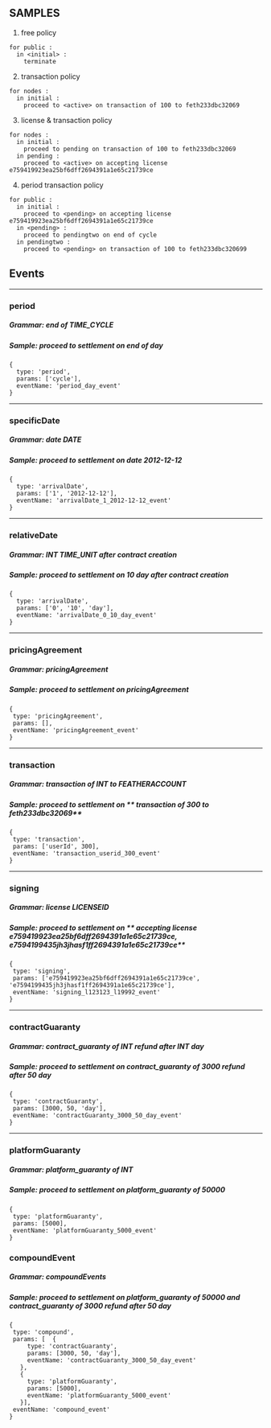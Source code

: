 ## SAMPLES
1. free policy
```
for public :
  in <initial> :
    terminate
```

2. transaction policy

```
for nodes :
  in initial :
    proceed to <active> on transaction of 100 to feth233dbc32069
```

3. license & transaction policy
```
for nodes :
  in initial :
    proceed to pending on transaction of 100 to feth233dbc32069
  in pending :
    proceed to <active> on accepting license e759419923ea25bf6dff2694391a1e65c21739ce
```

4. period transaction policy
```
for public :
  in initial :
    proceed to <pending> on accepting license e759419923ea25bf6dff2694391a1e65c21739ce
  in <pending> :
    proceed to pendingtwo on end of cycle
  in pendingtwo :
    proceed to <pending> on transaction of 100 to feth233dbc320699
```

## Events
___
### period
##### Grammar: _end of TIME_CYCLE_
##### Sample:  proceed to settlement on **end of day**
 ```
 {
   type: 'period',
   params: ['cycle'],
   eventName: 'period_day_event'
 }
 ```
___

 ### specificDate
 ##### Grammar: _date DATE_
 ##### Sample:  proceed to settlement on **date 2012-12-12**
  ```
  {
    type: 'arrivalDate',
    params: ['1', '2012-12-12'],
    eventName: 'arrivalDate_1_2012-12-12_event'
  }
  ```
  ___

  ### relativeDate
  ##### Grammar: _INT TIME_UNIT after contract creation_
  ##### Sample:  proceed to settlement on **10 day after contract creation**
   ```
   {
     type: 'arrivalDate',
     params: ['0', '10', 'day'],
     eventName: 'arrivalDate_0_10_day_event'
   }
   ```
   ___

   ### pricingAgreement
   ##### Grammar: _pricingAgreement_
   ##### Sample:  proceed to settlement on **pricingAgreement**
   ```
  {
    type: 'pricingAgreement',
    params: [],
    eventName: 'pricingAgreement_event'
  }
   ```
   ___

   ### transaction
   ##### Grammar: _transaction of INT to FEATHERACCOUNT_
   ##### Sample:  proceed to settlement on ** transaction of 300 to feth233dbc32069**
   ```
  {
    type: 'transaction',
    params: ['userId', 300],
    eventName: 'transaction_userid_300_event'
  }
   ```

   ___

   ### signing
   ##### Grammar: _license LICENSEID_
   ##### Sample:  proceed to settlement on ** accepting license e759419923ea25bf6dff2694391a1e65c21739ce, e7594199435jh3jhasf1ff2694391a1e65c21739ce**
   ```
  {
    type: 'signing',
    params: ['e759419923ea25bf6dff2694391a1e65c21739ce', 'e7594199435jh3jhasf1ff2694391a1e65c21739ce'],
    eventName: 'signing_l123123_l19992_event'
  }
   ```

   ___

   ### contractGuaranty
   ##### Grammar: _contract_guaranty of INT refund after INT day_
   ##### Sample:  proceed to settlement on **contract_guaranty of 3000 refund after 50 day**
   ```
  {
    type: 'contractGuaranty',
    params: [3000, 50, 'day'],
    eventName: 'contractGuaranty_3000_50_day_event'
  }
   ```

   ___

   ### platformGuaranty
   ##### Grammar: _platform_guaranty of INT_
   ##### Sample:  proceed to settlement on **platform_guaranty of 50000**
   ```
  {
    type: 'platformGuaranty',
    params: [5000],
    eventName: 'platformGuaranty_5000_event'
  }
   ```

   ### compoundEvent
   ##### Grammar: compoundEvents
   ##### Sample:  proceed to settlement on **platform_guaranty of 50000 and contract_guaranty of 3000 refund after 50 day**
   ```
  {
    type: 'compound',
    params: [  {
        type: 'contractGuaranty',
        params: [3000, 50, 'day'],
        eventName: 'contractGuaranty_3000_50_day_event'
      },
      {
        type: 'platformGuaranty',
        params: [5000],
        eventName: 'platformGuaranty_5000_event'
      }],
    eventName: 'compound_event'
  }
   ```
